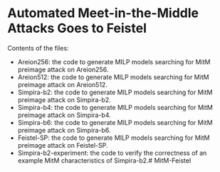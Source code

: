# Automated Meet-in-the-Middle Attacks Goes to Feistel

Contents of the files:

- Areion256: the code to generate MILP models searching for MitM preimage attack on Areion256.
- Areion512: the code to generate MILP models searching for MitM preimage attack on Areion512.
- Simpira-b2: the code to generate MILP models searching for MitM preimage attack on Simpira-b2.
- Simpira-b4: the code to generate MILP models searching for MitM preimage attack on Simpira-b4.
- Simpira-b6: the code to generate MILP models searching for MitM preimage attack on Simpira-b6.
- Feistel-SP: the code to generate MILP models searching for MitM preimage attack on Feistel-SP.
- Simpira-b2-experiment: the code to verify the correctness of an example MitM characteristics of Simpira-b2.# MitM-Feistel
